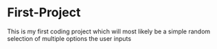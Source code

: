 # First-Project
This is my first coding project which will most likely be a simple random selection of multiple options the user inputs
